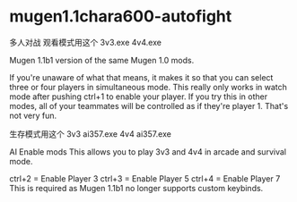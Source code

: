 # mugen1.1chara600-autofight

多人对战
观看模式用这个
3v3.exe
4v4.exe

Mugen 1.1b1 version of the same Mugen 1.0 mods.

If you're unaware of what that means, it makes it so that you can select
three or four players in simultaneous mode.  This really only works in
watch mode after pushing ctrl+1 to enable your player.  If you try this
in other modes, all of your teammates will be controlled as if they're
player 1.  That's not very fun.



生存模式用这个
3v3 ai357.exe
4v4 ai357.exe

AI Enable mods
This allows you to play 3v3 and 4v4 in arcade and survival mode.

ctrl+2 = Enable Player 3
ctrl+3 = Enable Player 5
ctrl+4 = Enable Player 7
This is required as Mugen 1.1b1 no longer supports custom keybinds.